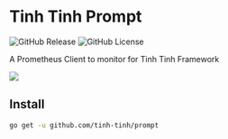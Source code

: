 # Tinh Tinh Prompt 

<div>
<img alt="GitHub Release" src="https://img.shields.io/github/v/release/tinh-tinh/prompt">
<img alt="GitHub License" src="https://img.shields.io/github/license/tinh-tinh/prompt">

</div>

A Prometheus Client to monitor for Tinh Tinh Framework

![](https://avatars.githubusercontent.com/u/178628733?s=400&u=2a8230486a43595a03a6f9f204e54a0046ce0cc4&v=4)

## Install

```bash
go get -u github.com/tinh-tinh/prompt
```
